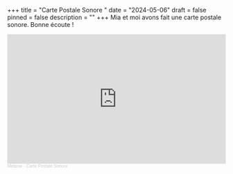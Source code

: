 +++
title = "Carte Postale Sonore "
date = "2024-05-06"
draft = false
pinned = false
description = ""
+++
Mia et moi avons fait une carte postale sonore. Bonne écoute !

<iframe width="100%" height="300" scrolling="no" frameborder="no" allow="autoplay" src="https://w.soundcloud.com/player/?url=https%3A//api.soundcloud.com/tracks/1786652251%3Fsecret_token%3Ds-TDBxTYrMFvJ&color=%23ff5500&auto_play=false&hide_related=false&show_comments=true&show_user=true&show_reposts=false&show_teaser=true&visual=true"></iframe><div style="font-size: 10px; color: #cccccc;line-break: anywhere;word-break: normal;overflow: hidden;white-space: nowrap;text-overflow: ellipsis; font-family: Interstate,Lucida Grande,Lucida Sans Unicode,Lucida Sans,Garuda,Verdana,Tahoma,sans-serif;font-weight: 100;"><a href="https://soundcloud.com/melanie-692494595" title="Melanie" target="_blank" style="color: #cccccc; text-decoration: none;">Melanie</a> · <a href="https://soundcloud.com/melanie-692494595/carte-postale-sonore/s-TDBxTYrMFvJ" title="Carte Postale Sonore" target="_blank" style="color: #cccccc; text-decoration: none;">Carte Postale Sonore</a></div>
